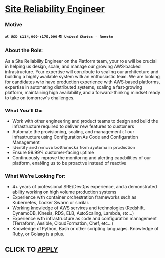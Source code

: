 # [Site Reliability Engineer](https://www.remotewlb.com/apply/site-reliability-engineer-118507)  
### Motive  
#### `💰 USD $114,000~$175,000` `🌎 United States - Remote`  

### **About the Role:**

As a Site Reliability Engineer on the Platform team, your role will be crucial in helping us design, scale, and manage our growing AWS-backed infrastructure. Your expertise will contribute to scaling our architecture and building a highly available system with an enthusiastic team. We are looking for candidates who have production experience with AWS-based platforms, expertise in automating distributed systems, scaling a fast-growing platform, maintaining high availability, and a forward-thinking mindset ready to take on tomorrow's challenges.

### **What You’ll Do:**

  * Work with other engineering and product teams to design and build the infrastructure required to deliver new features to customers
  * Automate the provisioning, scaling, and management of our infrastructure using Configuration As Code and Configuration Management
  * Identify and remove bottlenecks from systems in production
  * Ensure 99.99% customer-facing uptime
  * Continuously improve the monitoring and alerting capabilities of our platform, enabling us to be proactive instead of reactive

### **What We’re Looking For:**

  * 4+ years of professional SRE/DevOps experience, and a demonstrated ability working on high volume production systems
  * Experience with container orchestration frameworks such as Kubernetes, Docker Swarm or similar.
  * Working knowledge of AWS services and technologies (Redshift, DynamoDB, Kinesis, RDS, ELB, AutoScaling, Lambda, etc…)
  * Experience with infrastructure as code and configuration management (Terraform, Ansible, CloudFormation, Chef, etc...)
  * Knowledge of Python, Bash or other scripting languages. Knowledge of Ruby, or Golang is a plus.

  
## CLICK TO [APPLY](https://www.remotewlb.com/apply/site-reliability-engineer-118507)

